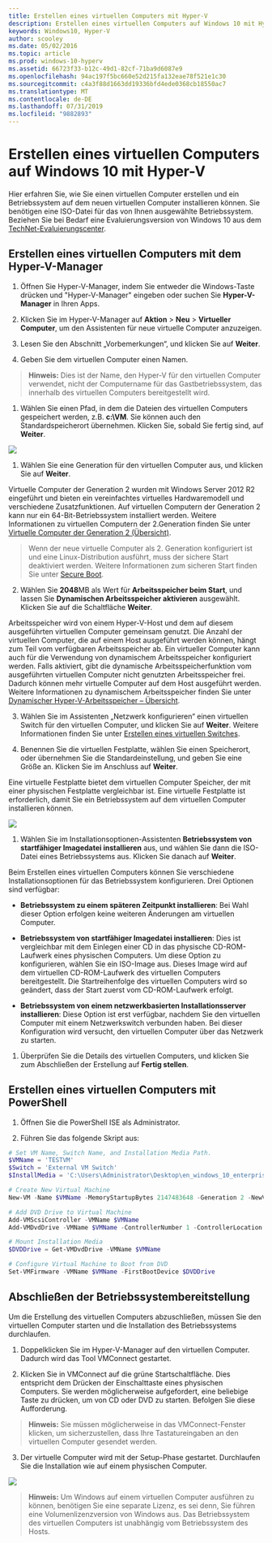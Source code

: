```yaml
---
title: Erstellen eines virtuellen Computers mit Hyper-V
description: Erstellen eines virtuellen Computers auf Windows 10 mit Hyper-V
keywords: Windows10, Hyper-V
author: scooley
ms.date: 05/02/2016
ms.topic: article
ms.prod: windows-10-hyperv
ms.assetid: 66723f33-b12c-49d1-82cf-71ba9d6087e9
ms.openlocfilehash: 94ac197f5bc660e52d215fa132eae78f521e1c30
ms.sourcegitcommit: c4a3f88d1663dd19336bfd4ede0368cb18550ac7
ms.translationtype: MT
ms.contentlocale: de-DE
ms.lasthandoff: 07/31/2019
ms.locfileid: "9882893"
---
```

# <a name="create-virtual-machine-with-hyper-v-on-windows-10"></a>Erstellen eines virtuellen Computers auf Windows 10 mit Hyper-V

Hier erfahren Sie, wie Sie einen virtuellen Computer erstellen und ein Betriebssystem auf dem neuen virtuellen Computer installieren können.  Sie benötigen eine ISO-Datei für das von Ihnen ausgewählte Betriebssystem. Beziehen Sie bei Bedarf eine Evaluierungsversion von Windows 10 aus dem [TechNet-Evaluierungscenter](http://www.microsoft.com/evalcenter/).

## <a name="create-a-virtual-machine-with-hyper-v-manager"></a>Erstellen eines virtuellen Computers mit dem Hyper-V-Manager

1. Öffnen Sie Hyper-V-Manager, indem Sie entweder die Windows-Taste drücken und "Hyper-V-Manager" eingeben oder suchen Sie **Hyper-V-Manager** in Ihren Apps.

1. Klicken Sie im Hyper-V-Manager auf **Aktion** > **Neu** > **Virtueller Computer**, um den Assistenten für neue virtuelle Computer anzuzeigen.

1. Lesen Sie den Abschnitt „Vorbemerkungen“, und klicken Sie auf **Weiter**.

1. Geben Sie dem virtuellen Computer einen Namen.
  > **Hinweis:** Dies ist der Name, den Hyper-V für den virtuellen Computer verwendet, nicht der Computername für das Gastbetriebssystem, das innerhalb des virtuellen Computers bereitgestellt wird.

1. Wählen Sie einen Pfad, in dem die Dateien des virtuellen Computers gespeichert werden, z.B. **c:\VM**. Sie können auch den Standardspeicherort übernehmen. Klicken Sie, sobald Sie fertig sind, auf **Weiter**.

  ![](media/new_vm_upd.png)

1. Wählen Sie eine Generation für den virtuellen Computer aus, und klicken Sie auf **Weiter**.  

  Virtuelle Computer der Generation 2 wurden mit Windows Server 2012 R2 eingeführt und bieten ein vereinfachtes virtuelles Hardwaremodell und verschiedene Zusatzfunktionen. Auf virtuellen Computern der Generation 2 kann nur ein 64-Bit-Betriebssystem installiert werden. Weitere Informationen zu virtuellen Computern der 2.Generation finden Sie unter [Virtuelle Computer der Generation 2 (Übersicht)](<https://docs.microsoft.com/previous-versions/windows/it-pro/windows-server-2012-R2-and-2012/dn282285(v=ws.11)>).
  
  > Wenn der neue virtuelle Computer als 2. Generation konfiguriert ist und eine Linux-Distribution ausführt, muss der sichere Start deaktiviert werden. Weitere Informationen zum sicheren Start finden Sie unter [Secure Boot](<https://docs.microsoft.com/previous-versions/windows/it-pro/windows-8.1-and-8/dn486875(v=ws.11)>).

2. Wählen Sie **2048**MB als Wert für **Arbeitsspeicher beim Start**, und lassen Sie **Dynamischen Arbeitsspeicher aktivieren** ausgewählt. Klicken Sie auf die Schaltfläche **Weiter**.

  Arbeitsspeicher wird von einem Hyper-V-Host und dem auf diesem ausgeführten virtuellen Computer gemeinsam genutzt. Die Anzahl der virtuellen Computer, die auf einem Host ausgeführt werden können, hängt zum Teil vom verfügbaren Arbeitsspeicher ab. Ein virtueller Computer kann auch für die Verwendung von dynamischem Arbeitsspeicher konfiguriert werden. Falls aktiviert, gibt die dynamische Arbeitsspeicherfunktion vom ausgeführten virtuellen Computer nicht genutzten Arbeitsspeicher frei. Dadurch können mehr virtuelle Computer auf dem Host ausgeführt werden. Weitere Informationen zu dynamischem Arbeitsspeicher finden Sie unter [Dynamischer Hyper-V-Arbeitsspeicher – Übersicht](https://docs.microsoft.com/previous-versions/windows/it-pro/windows-server-2012-R2-and-2012/hh831766(v=ws.11)).

3. Wählen Sie im Assistenten „Netzwerk konfigurieren“ einen virtuellen Switch für den virtuellen Computer, und klicken Sie auf **Weiter**. Weitere Informationen finden Sie unter [Erstellen eines virtuellen Switches](connect-to-network.md).

4. Benennen Sie die virtuellen Festplatte, wählen Sie einen Speicherort, oder übernehmen Sie die Standardeinstellung, und geben Sie eine Größe an. Klicken Sie im Anschluss auf **Weiter**.

  Eine virtuelle Festplatte bietet dem virtuellen Computer Speicher, der mit einer physischen Festplatte vergleichbar ist. Eine virtuelle Festplatte ist erforderlich, damit Sie ein Betriebssystem auf dem virtuellen Computer installieren können.
  
  ![](media/new_vhd_upd.png)

1. Wählen Sie im Installationsoptionen-Assistenten **Betriebssystem von startfähiger Imagedatei installieren** aus, und wählen Sie dann die ISO-Datei eines Betriebssystems aus. Klicken Sie danach auf **Weiter**.

  Beim Erstellen eines virtuellen Computers können Sie verschiedene Installationsoptionen für das Betriebssystem konfigurieren. Drei Optionen sind verfügbar:

  * **Betriebssystem zu einem späteren Zeitpunkt installieren**: Bei Wahl dieser Option erfolgen keine weiteren Änderungen am virtuellen Computer.

  * **Betriebssystem von startfähiger Imagedatei installieren**: Dies ist vergleichbar mit dem Einlegen einer CD in das physische CD-ROM-Laufwerk eines physischen Computers. Um diese Option zu konfigurieren, wählen Sie ein ISO-Image aus. Dieses Image wird auf dem virtuellen CD-ROM-Laufwerk des virtuellen Computers bereitgestellt. Die Startreihenfolge des virtuellen Computers wird so geändert, dass der Start zuerst vom CD-ROM-Laufwerk erfolgt.

  * **Betriebssystem von einem netzwerkbasierten Installationsserver installieren**: Diese Option ist erst verfügbar, nachdem Sie den virtuellen Computer mit einem Netzwerkswitch verbunden haben. Bei dieser Konfiguration wird versucht, den virtuellen Computer über das Netzwerk zu starten.

1. Überprüfen Sie die Details des virtuellen Computers, und klicken Sie zum Abschließen der Erstellung auf **Fertig stellen**.

## <a name="create-a-virtual-machine-with-powershell"></a>Erstellen eines virtuellen Computers mit PowerShell

1. Öffnen Sie die PowerShell ISE als Administrator.

2. Führen Sie das folgende Skript aus:

  ``` powershell
  # Set VM Name, Switch Name, and Installation Media Path.
  $VMName = 'TESTVM'
  $Switch = 'External VM Switch'
  $InstallMedia = 'C:\Users\Administrator\Desktop\en_windows_10_enterprise_x64_dvd_6851151.iso'

  # Create New Virtual Machine
  New-VM -Name $VMName -MemoryStartupBytes 2147483648 -Generation 2 -NewVHDPath "D:\Virtual Machines\$VMName\$VMName.vhdx" -NewVHDSizeBytes 53687091200 -Path "D:\Virtual Machines\$VMName" -SwitchName $Switch

  # Add DVD Drive to Virtual Machine
  Add-VMScsiController -VMName $VMName
  Add-VMDvdDrive -VMName $VMName -ControllerNumber 1 -ControllerLocation 0 -Path $InstallMedia

  # Mount Installation Media
  $DVDDrive = Get-VMDvdDrive -VMName $VMName

  # Configure Virtual Machine to Boot from DVD
  Set-VMFirmware -VMName $VMName -FirstBootDevice $DVDDrive
  ```

## <a name="complete-the-operating-system-deployment"></a>Abschließen der Betriebssystembereitstellung

Um die Erstellung des virtuellen Computers abzuschließen, müssen Sie den virtuellen Computer starten und die Installation des Betriebssystems durchlaufen.

1. Doppelklicken Sie im Hyper-V-Manager auf den virtuellen Computer. Dadurch wird das Tool VMConnect gestartet.

2. Klicken Sie in VMConnect auf die grüne Startschaltfläche. Dies entspricht dem Drücken der Einschalttaste eines physischen Computers. Sie werden möglicherweise aufgefordert, eine beliebige Taste zu drücken, um von CD oder DVD zu starten. Befolgen Sie diese Aufforderung.

  > **Hinweis:** Sie müssen möglicherweise in das VMConnect-Fenster klicken, um sicherzustellen, dass Ihre Tastatureingaben an den virtuellen Computer gesendet werden.

3. Der virtuelle Computer wird mit der Setup-Phase gestartet. Durchlaufen Sie die Installation wie auf einem physischen Computer.

  ![](media/OSDeploy_upd.png) 

  > **Hinweis:** Um Windows auf einem virtuellen Computer ausführen zu können, benötigen Sie eine separate Lizenz, es sei denn, Sie führen eine Volumenlizenzversion von Windows aus. Das Betriebssystem des virtuellen Computers ist unabhängig vom Betriebssystem des Hosts.
